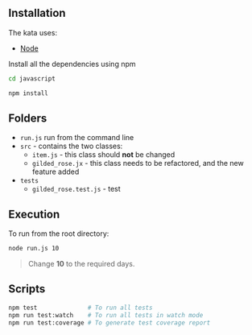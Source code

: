 ## Installation

The kata uses:
- [Node](https://nodejs.org/en/download/)

Install all the dependencies using npm

```sh
cd javascript

npm install
```

## Folders

- `run.js` run from the command line
- `src` - contains the two classes:
    - `item.js` - this class should **not** be changed
    - `gilded_rose.jx` - this class needs to be refactored, and the new feature added
- `tests`
    - `gilded_rose.test.js` - test

## Execution

To run from the root directory:

```sh
node run.js 10
```

> Change **10** to the required days.

## Scripts

```sh
npm test              # To run all tests
npm run test:watch    # To run all tests in watch mode
npm run test:coverage # To generate test coverage report
```

